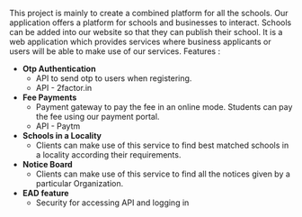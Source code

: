 


This project is mainly to create a combined platform for all the schools. Our application offers a platform for schools and businesses to interact. Schools can be added into our website so that they can publish their school. It is a web application which provides services where business applicants or users will be able to make use of our services.
Features :    

 - **Otp Authentication**
	 - API to send otp to users when registering.
	 - API - 2factor.in
 - **Fee Payments**
	 - Payment gateway to pay the fee in an online mode. Students can pay the fee using our payment portal.
	 - API - Paytm
 - **Schools in a Locality**
	 - Clients can make use of this service to find best matched schools in a locality according their requirements.
 - **Notice Board**
	 - Clients can make use of this service to find all the notices given by a particular Organization.
 - **EAD feature**
	 - Security for accessing API and logging in
